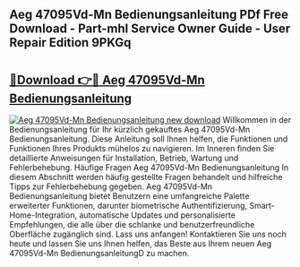 ## Aeg 47095Vd-Mn Bedienungsanleitung PDf Free Download - Part-mhl Service Owner Guide - User Repair Edition 9PKGq

# <h2><a href="http://df5a5je.blite.top/?on=Aeg+47095Vd-Mn+Bedienungsanleitung">🔗Download 👉🔴 Aeg 47095Vd-Mn Bedienungsanleitung</a></h2>

[![Aeg 47095Vd-Mn Bedienungsanleitung new download](https://i.imgur.com/lujVjoI.png)](http://df5a5je.blite.top/?on=Aeg+47095Vd-Mn+Bedienungsanleitung)
Willkommen in der Bedienungsanleitung für Ihr kürzlich gekauftes Aeg 47095Vd-Mn Bedienungsanleitung. Diese Anleitung soll Ihnen helfen, die Funktionen und Funktionen Ihres Produkts mühelos zu navigieren. Im Inneren finden Sie detaillierte Anweisungen für Installation, Betrieb, Wartung und Fehlerbehebung. Häufige Fragen Aeg 47095Vd-Mn Bedienungsanleitung In diesem Abschnitt werden häufig gestellte Fragen behandelt und hilfreiche Tipps zur Fehlerbehebung gegeben. Aeg 47095Vd-Mn Bedienungsanleitung bietet Benutzern eine umfangreiche Palette erweiterter Funktionen, darunter biometrische Authentifizierung, Smart-Home-Integration, automatische Updates und personalisierte Empfehlungen, die alle über die schlanke und benutzerfreundliche Oberfläche zugänglich sind. Lass uns anfangen! Kontaktieren Sie uns noch heute und lassen Sie uns Ihnen helfen, das Beste aus Ihrem neuen Aeg 47095Vd-Mn BedienungsanleitungD zu machen.
